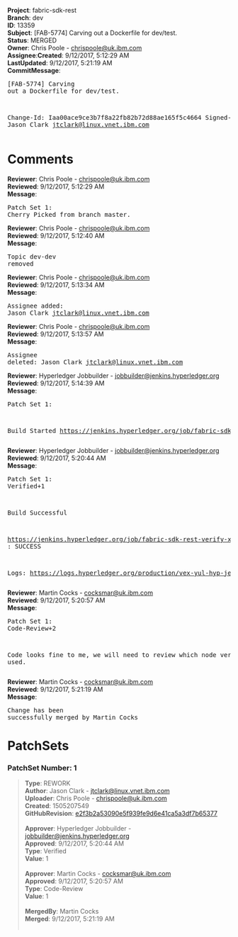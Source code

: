 <strong>Project</strong>: fabric-sdk-rest</br><strong>Branch</strong>: dev<br><strong>ID</strong>: 13359<br><strong>Subject</strong>: [FAB-5774] Carving out a Dockerfile for dev/test.<br><strong>Status</strong>: MERGED<br><strong>Owner</strong>: Chris Poole - chrispoole@uk.ibm.com<br><strong>Assignee</strong>:<strong>Created</strong>: 9/12/2017, 5:12:29 AM<br><strong>LastUpdated</strong>: 9/12/2017, 5:21:19 AM<br><strong>CommitMessage</strong>:<br><pre>[FAB-5774] Carving out a Dockerfile for dev/test.

Change-Id: Iaa00ace9ce3b7f8a22fb82b72d88ae165f5c4664
Signed-off-by: Jason Clark <jtclark@linux.vnet.ibm.com>
</pre><h1>Comments</h1><strong>Reviewer</strong>: Chris Poole - chrispoole@uk.ibm.com<br><strong>Reviewed</strong>: 9/12/2017, 5:12:29 AM<br><strong>Message</strong>: <pre>Patch Set 1: Cherry Picked from branch master.</pre><strong>Reviewer</strong>: Chris Poole - chrispoole@uk.ibm.com<br><strong>Reviewed</strong>: 9/12/2017, 5:12:40 AM<br><strong>Message</strong>: <pre>Topic dev-dev removed</pre><strong>Reviewer</strong>: Chris Poole - chrispoole@uk.ibm.com<br><strong>Reviewed</strong>: 9/12/2017, 5:13:34 AM<br><strong>Message</strong>: <pre>Assignee added: Jason Clark <jtclark@linux.vnet.ibm.com></pre><strong>Reviewer</strong>: Chris Poole - chrispoole@uk.ibm.com<br><strong>Reviewed</strong>: 9/12/2017, 5:13:57 AM<br><strong>Message</strong>: <pre>Assignee deleted: Jason Clark <jtclark@linux.vnet.ibm.com></pre><strong>Reviewer</strong>: Hyperledger Jobbuilder - jobbuilder@jenkins.hyperledger.org<br><strong>Reviewed</strong>: 9/12/2017, 5:14:39 AM<br><strong>Message</strong>: <pre>Patch Set 1:

Build Started https://jenkins.hyperledger.org/job/fabric-sdk-rest-verify-x86_64/13/</pre><strong>Reviewer</strong>: Hyperledger Jobbuilder - jobbuilder@jenkins.hyperledger.org<br><strong>Reviewed</strong>: 9/12/2017, 5:20:44 AM<br><strong>Message</strong>: <pre>Patch Set 1: Verified+1

Build Successful 

https://jenkins.hyperledger.org/job/fabric-sdk-rest-verify-x86_64/13/ : SUCCESS

Logs: https://logs.hyperledger.org/production/vex-yul-hyp-jenkins-1/fabric-sdk-rest-verify-x86_64/13</pre><strong>Reviewer</strong>: Martin Cocks - cocksmar@uk.ibm.com<br><strong>Reviewed</strong>: 9/12/2017, 5:20:57 AM<br><strong>Message</strong>: <pre>Patch Set 1: Code-Review+2

Code looks fine to me, we will need to review which node version is used.</pre><strong>Reviewer</strong>: Martin Cocks - cocksmar@uk.ibm.com<br><strong>Reviewed</strong>: 9/12/2017, 5:21:19 AM<br><strong>Message</strong>: <pre>Change has been successfully merged by Martin Cocks</pre><h1>PatchSets</h1><h3>PatchSet Number: 1</h3><blockquote><strong>Type</strong>: REWORK<br><strong>Author</strong>: Jason Clark - jtclark@linux.vnet.ibm.com<br><strong>Uploader</strong>: Chris Poole - chrispoole@uk.ibm.com<br><strong>Created</strong>: 1505207549<br><strong>GitHubRevision</strong>: [e2f3b2a53090e5f939fe9d6e41ca5a3df7b65377](https://github.com/hyperledger/fabric-sdk-rest/commit/e2f3b2a53090e5f939fe9d6e41ca5a3df7b65377)<br><br><strong>Approver</strong>: Hyperledger Jobbuilder - jobbuilder@jenkins.hyperledger.org<br><strong>Approved</strong>: 9/12/2017, 5:20:44 AM<br><strong>Type</strong>: Verified<br><strong>Value</strong>: 1<br><br><strong>Approver</strong>: Martin Cocks - cocksmar@uk.ibm.com<br><strong>Approved</strong>: 9/12/2017, 5:20:57 AM<br><strong>Type</strong>: Code-Review<br><strong>Value</strong>: 1<br><br><strong>MergedBy</strong>: Martin Cocks<br><strong>Merged</strong>: 9/12/2017, 5:21:19 AM<br><br></blockquote>
